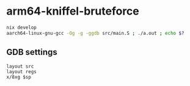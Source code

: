 # arm64-kniffel-bruteforce

```bash
nix develop
aarch64-linux-gnu-gcc -Og -g -ggdb src/main.S ; ./a.out ; echo $?
```

## GDB settings

```
layout src
layout regs
x/8xg $sp
```